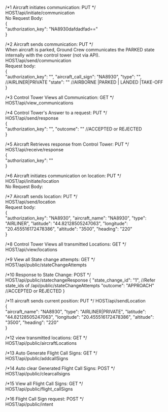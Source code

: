 /*1
Aircraft initiates communication: PUT
*/
<br />
HOST/api/initiate/communication
<br />
No Request Body:
<br />
{
<br />
  "authorization_key": "NA8930dafdadfad=="
  <br />
}

/*2
Aircraft sends communication: PUT
*/
<br />
When aircraft is parked, Ground Crew communicates the PARKED state internally with the control tower (not via API).
<br />
HOST/api/send/communication
<br />
Request body:
<br />
{
<br />
"authorization_key": "",
"aircraft_call_sign": "NA8930",
"type": "", //AIRLINER|PRIVATE
"state": "" //AIRBORNE |PARKED | LANDED |TAKE-OFF
<br />
}

/*3
Control Tower Views all Communication: GET
*/
<br />
HOST/api/view_communications

/*4
Control Tower's Answer to a request: PUT
*/
<br />
HOST/api/send/response
<br />
{
<br />
"authorization_key": "",
"outcome": "" //ACCEPTED or REJECTED
<br />
}


/*5
Aircraft Retrieves response from Control Tower: PUT
*/
<br />
HOST/api/receive/response
<br />
{
<br />
"authorization_key": ""
<br />
}

/*6
Aircraft initiates communication on location: PUT
*/
<br />
HOST/api/initiate/location
<br />
No Request Body:

/*7
Aircraft sends location: PUT
*/
<br />
HOST/api/send/location
<br />
Request body:
<br />
{
<br />
"authorization_key": "NA8930",
"aircraft_name": "NA8930",
"type": "AIRLINER",
"latitude": "44.82128505247063",
"longitude": "20.455516172478386",
"altitude": "3500",
"heading": "220"
<br />
}

/*8
Control Tower Views all transmitted Locations: GET
*/
<br />
HOST/api/view/locations
<br />

/*9
View all State change attempts: GET
*/
<br />
HOST/api/public/stateChangeAttempts

/*10
Response to State Change: POST
*/
HOST/api/public/statechangeResponse
{
"state_change_id": "1", //Refer state_ids of /api/public/stateChangeAttempts
"outcome": "APPROACH" //ACCEPTED or REJECTED
}

/*11
aircraft sends current position: PUT
*/
HOST/api/sendLocation
<br />
{
<br />
"aircraft_name": "NA8930",
"type": "AIRLINER|PRIVATE",
"latitude": "44.82128505247063",
"longitude": "20.455516172478386",
"altitude": "3500",
"heading": "220"
<br />
}

/*12
view transmitted locations: GET
*/
<br />
HOST/api/public/aircraftLocations


/*13
Auto Generate Flight Call Signs: GET
*/
<br />
HOST/api/public/addcallSigns

/*14
Auto clear Generated Flight Call Signs: POST
*/
<br />
HOST/api/public/clearcallsigns

/*15
View all Flight Call Signs: GET
*/
<br />
HOST/api/public/flight_callSigns

/*16
Flight Call Sign request: POST
*/
<br />
HOST/api/public/intent
